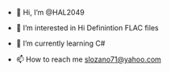- 👋 Hi, I’m @HAL2049
- 👀 I’m interested in Hi Definintion FLAC files
- 🌱 I’m currently learning C#

- 📫 How to reach me slozano71@yahoo.com

<!---
HAL2049/HAL2049 is a ✨ special ✨ repository because its `README.md` (this file) appears on your GitHub profile.
You can click the Preview link to take a look at your changes.
--->
